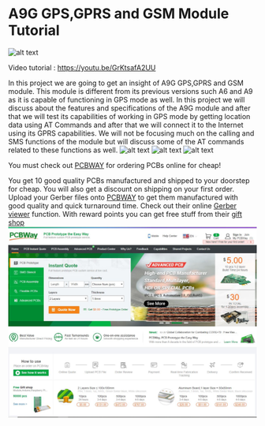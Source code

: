 # A9G GPS,GPRS and GSM Module Tutorial

![alt text](https://github.com/akarsh98/A9G-Supporting-material/blob/master/PICS/2.JPG)

Video tutorial : https://youtu.be/GrKtsafA2UU

In this project we are going to get an insight of A9G GPS,GPRS and GSM module. This module is different from its previous versions such A6 and A9 as it is capable of functioning in GPS mode as well.
In this project we will discuss about the features and specifications of the A9G module and after that we will test its capabilities of working in GPS mode by getting location data using AT Commands and after that we will connect it to the Internet using its GPRS capabilities.
We will not be focusing much on the calling and SMS functions of the module but will discuss some of the AT commands related to these functions as well.
![alt text](https://github.com/akarsh98/A9G-Supporting-material/blob/master/PICS/4.JPG)
![alt text](https://github.com/akarsh98/A9G-Supporting-material/blob/master/PICS/6.JPG)
![alt text](https://github.com/akarsh98/A9G-Supporting-material/blob/master/PICS/7.JPG)

You must check out [PCBWAY](https://www.pcbway.com/) for ordering PCBs online for cheap!

You get 10 good quality PCBs manufactured and shipped to your doorstep for cheap. You will also get a discount on shipping on your first order. Upload your Gerber files onto [PCBWAY](https://www.pcbway.com/) to get them manufactured with good quality and quick turnaround time.
Check out their online [Gerber viewer](https://www.pcbway.com/project/OnlineGerberViewer.html) function. With reward points you can get free stuff from their [gift shop](https://www.pcbway.com/project/gifts.html)
![alt text](https://github.com/akarsh98/Controlling-ESP8266-with-Alexa/blob/master/images/pcbway.JPG?raw=true)
